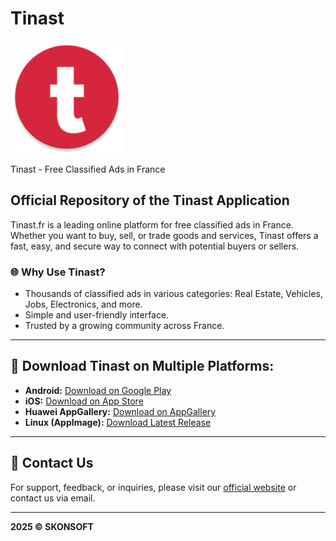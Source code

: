 # Tinast
![Tinast Logo](./logo.png) 

Tinast - Free Classified Ads in France

## Official Repository of the Tinast Application

Tinast.fr is a leading online platform for free classified ads in France. Whether you want to buy, sell, or trade goods and services, Tinast offers a fast, easy, and secure way to connect with potential buyers or sellers.

### 🌐 **Why Use Tinast?**
- Thousands of classified ads in various categories: Real Estate, Vehicles, Jobs, Electronics, and more.
- Simple and user-friendly interface.
- Trusted by a growing community across France.

---

## 📲 **Download Tinast on Multiple Platforms:**

- **Android:** [Download on Google Play](https://play.google.com/store/apps/details?id=com.skonsoft.tinast.fr)
- **iOS:** [Download on App Store](https://apps.apple.com/us/app/tinast-annonces-gratuites/id6470171417)
- **Huawei AppGallery:** [Download on AppGallery](https://appgallery.huawei.com/app/C109460591)
- **Linux (AppImage):** [Download Latest Release](https://github.com/skonsoftSASU/tinast/releases/latest)

---

## 📩 **Contact Us**
For support, feedback, or inquiries, please visit our [official website](https://tinast.fr) or contact us via email.

---

**2025 &copy; SKONSOFT**
